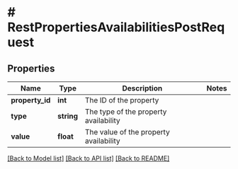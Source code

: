 # # RestPropertiesAvailabilitiesPostRequest

## Properties

Name | Type | Description | Notes
------------ | ------------- | ------------- | -------------
**property_id** | **int** | The ID of the property |
**type** | **string** | The type of the property availability |
**value** | **float** | The value of the property availability |

[[Back to Model list]](../../README.md#models) [[Back to API list]](../../README.md#endpoints) [[Back to README]](../../README.md)
